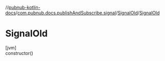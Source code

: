 //[pubnub-kotlin-docs](../../../index.md)/[com.pubnub.docs.publishAndSubscribe.signal](../index.md)/[SignalOld](index.md)/[SignalOld](-signal-old.md)

# SignalOld

[jvm]\
constructor()
